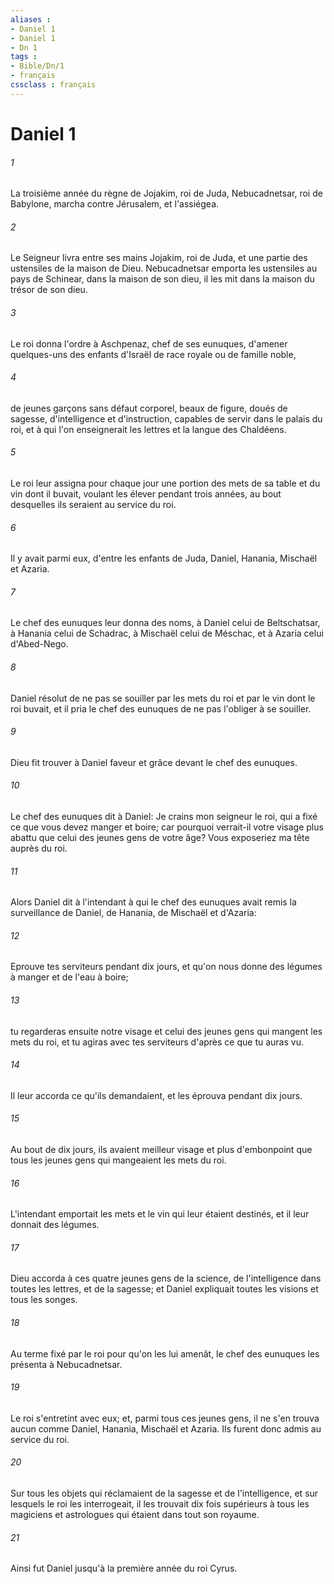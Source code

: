 ```yaml
---
aliases : 
- Daniel 1
- Daniel 1
- Dn 1
tags : 
- Bible/Dn/1
- français
cssclass : français
---
```


# Daniel 1

###### 1
La troisième année du règne de Jojakim, roi de Juda, Nebucadnetsar, roi de Babylone, marcha contre Jérusalem, et l'assiégea.
###### 2
Le Seigneur livra entre ses mains Jojakim, roi de Juda, et une partie des ustensiles de la maison de Dieu. Nebucadnetsar emporta les ustensiles au pays de Schinear, dans la maison de son dieu, il les mit dans la maison du trésor de son dieu.
###### 3
Le roi donna l'ordre à Aschpenaz, chef de ses eunuques, d'amener quelques-uns des enfants d'Israël de race royale ou de famille noble,
###### 4
de jeunes garçons sans défaut corporel, beaux de figure, doués de sagesse, d'intelligence et d'instruction, capables de servir dans le palais du roi, et à qui l'on enseignerait les lettres et la langue des Chaldéens.
###### 5
Le roi leur assigna pour chaque jour une portion des mets de sa table et du vin dont il buvait, voulant les élever pendant trois années, au bout desquelles ils seraient au service du roi.
###### 6
Il y avait parmi eux, d'entre les enfants de Juda, Daniel, Hanania, Mischaël et Azaria.
###### 7
Le chef des eunuques leur donna des noms, à Daniel celui de Beltschatsar, à Hanania celui de Schadrac, à Mischaël celui de Méschac, et à Azaria celui d'Abed-Nego.
###### 8
Daniel résolut de ne pas se souiller par les mets du roi et par le vin dont le roi buvait, et il pria le chef des eunuques de ne pas l'obliger à se souiller.
###### 9
Dieu fit trouver à Daniel faveur et grâce devant le chef des eunuques.
###### 10
Le chef des eunuques dit à Daniel: Je crains mon seigneur le roi, qui a fixé ce que vous devez manger et boire; car pourquoi verrait-il votre visage plus abattu que celui des jeunes gens de votre âge? Vous exposeriez ma tête auprès du roi.
###### 11
Alors Daniel dit à l'intendant à qui le chef des eunuques avait remis la surveillance de Daniel, de Hanania, de Mischaël et d'Azaria:
###### 12
Eprouve tes serviteurs pendant dix jours, et qu'on nous donne des légumes à manger et de l'eau à boire;
###### 13
tu regarderas ensuite notre visage et celui des jeunes gens qui mangent les mets du roi, et tu agiras avec tes serviteurs d'après ce que tu auras vu.
###### 14
Il leur accorda ce qu'ils demandaient, et les éprouva pendant dix jours.
###### 15
Au bout de dix jours, ils avaient meilleur visage et plus d'embonpoint que tous les jeunes gens qui mangeaient les mets du roi.
###### 16
L'intendant emportait les mets et le vin qui leur étaient destinés, et il leur donnait des légumes.
###### 17
Dieu accorda à ces quatre jeunes gens de la science, de l'intelligence dans toutes les lettres, et de la sagesse; et Daniel expliquait toutes les visions et tous les songes.
###### 18
Au terme fixé par le roi pour qu'on les lui amenât, le chef des eunuques les présenta à Nebucadnetsar.
###### 19
Le roi s'entretint avec eux; et, parmi tous ces jeunes gens, il ne s'en trouva aucun comme Daniel, Hanania, Mischaël et Azaria. Ils furent donc admis au service du roi.
###### 20
Sur tous les objets qui réclamaient de la sagesse et de l'intelligence, et sur lesquels le roi les interrogeait, il les trouvait dix fois supérieurs à tous les magiciens et astrologues qui étaient dans tout son royaume.
###### 21
Ainsi fut Daniel jusqu'à la première année du roi Cyrus.
